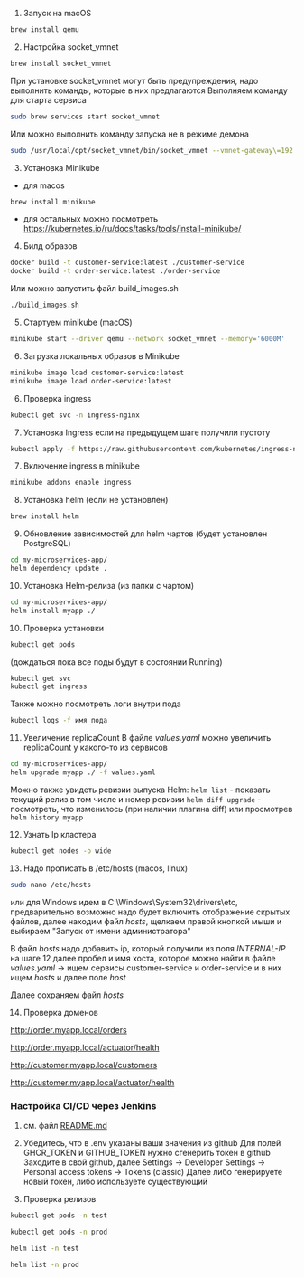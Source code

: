 1) Запуск на macOS
```bash
brew install qemu
```
 
2) Настройка socket_vmnet
```bash
brew install socket_vmnet
```
При установке socket_vmnet могут быть предупреждения, 
надо выполнить команды, которые в них предлагаются
Выполняем команду для старта сервиса
```bash
sudo brew services start socket_vmnet
```

Или можно выполнить команду запуска не в режиме демона
```bash
sudo /usr/local/opt/socket_vmnet/bin/socket_vmnet --vmnet-gateway\=192.168.105.1 /usr/local/var/run/socket_vmnet
```

3) Установка Minikube
- для macos
```bash
brew install minikube
``` 
- для остальных можно посмотреть https://kubernetes.io/ru/docs/tasks/tools/install-minikube/

4) Билд образов
```bash
docker build -t customer-service:latest ./customer-service
docker build -t order-service:latest ./order-service
```
Или можно запустить файл build_images.sh
```bash
./build_images.sh
````

5) Стартуем minikube (macOS)
```bash
minikube start --driver qemu --network socket_vmnet --memory='6000M'
```

6) Загрузка локальных образов в Minikube
```bash
minikube image load customer-service:latest
minikube image load order-service:latest
```

6) Проверка ingress
```bash
kubectl get svc -n ingress-nginx
```

7) Установка Ingress если на предыдущем шаге получили пустоту
```bash
kubectl apply -f https://raw.githubusercontent.com/kubernetes/ingress-nginx/controller-v1.10.1/deploy/static/provider/cloud/deploy.yaml
```

7) Включение ingress в minikube
```bash
minikube addons enable ingress
```

8) Установка helm (если не установлен)
```bash 
brew install helm
```
 
9) Обновление зависимостей для helm чартов (будет установлен PostgreSQL)
```bash
cd my-microservices-app/
helm dependency update .
```

10) Установка Helm-релиза (из папки с чартом)
```bash
cd my-microservices-app/
helm install myapp ./
```

10) Проверка установки
```bash
kubectl get pods
``` 
(дождаться пока все поды будут в состоянии Running)
```bash
kubectl get svc
kubectl get ingress
```

Также можно посмотреть логи внутри пода
```bash
kubectl logs -f имя_пода
```

11) Увеличение replicaCount
В файле _values.yaml_ можно увеличить replicaCount у какого-то из сервисов
```bash
cd my-microservices-app/
helm upgrade myapp ./ -f values.yaml
```

Можно также увидеть ревизии выпуска Helm: 
`helm list` - показать текущий релиз в том числе и номер ревизии
`helm diff upgrade` - посмотреть, что изменилось (при наличии плагина 
diff) или просмотрев `helm history myapp`

12) Узнать Ip кластера
```bash
kubectl get nodes -o wide
```

13) Надо прописать в /etc/hosts (macos, linux)
```bash
sudo nano /etc/hosts
```

или для Windows идем в C:\Windows\System32\drivers\etc,
предварительно возможно надо будет включить отображение скрытых файлов,
далее находим файл _hosts_, щелкаем правой кнопкой мыши и выбираем "Запуск от имени администратора"

В файл _hosts_ надо добавить ip, который получили из поля _INTERNAL-IP_ на шаге 12
далее пробел и имя хоста, которое можно найти в файле _values.yaml_ -> 
ищем сервисы customer-service и order-service и в них ищем _hosts_ и далее поле _host_

Далее сохраняем файл _hosts_ 

14) Проверка доменов

http://order.myapp.local/orders

http://order.myapp.local/actuator/health

http://customer.myapp.local/customers

http://customer.myapp.local/actuator/health


### Настройка CI/CD через Jenkins

1) см. файл [README.md](README_CICD.md)

2) Убедитесь, что в .env указаны ваши значения из github
Для полей GHCR_TOKEN и GITHUB_TOKEN нужно сгенерить токен в github
Заходите в свой github, далее Settings -> Developer Settings -> Personal access tokens -> Tokens (classic)
Далее либо генерируете новый токен, либо используете существующий 
 
3) Проверка релизов
```bash
kubectl get pods -n test
```
```bash
kubectl get pods -n prod
```

```bash
helm list -n test
```
```bash
helm list -n prod
```
